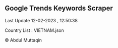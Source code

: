 

## Google Trends Keywords Scraper 
 
Last Update 12-02-2023 , 12:50:38

Country List :
VIETNAM.json



© Abdul Muttaqin 
